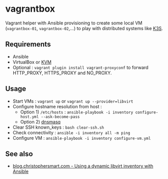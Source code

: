 # vagrantbox

Vagrant helper with Ansible provisioning to create some local VM (`vagrantbox-01`, `vagrantbox-02`,...) to play with distributed systems like [K3S](https://k3s.io/).

## Requirements

* Ansible
* VirtualBox or [KVM](docs/kvm.md)
* Optional : `vagrant plugin install vagrant-proxyconf` to forward HTTP_PROXY, HTTPS_PROXY and NO_PROXY.

## Usage

* Start VMs : `vagrant up` or `vagrant up --provider=libvirt`
* Configure hostname resolution from host :
  * Option 1) `/etc/hosts` : `ansible-playbook -i inventory configure-host.yml --ask-become-pass`
  * Option 2) [dnsmasq](docs/dnsmasq.md)
* Clear SSH known_keys : `bash clear-ssh.sh`
* Check connectivity : `ansible -i inventory all -m ping`
* Configure VM : `ansible-playbook -i inventory configure-vm.yml`

## See also

* [blog.christophersmart.com - Using a dynamic libvirt inventory with Ansible](https://blog.christophersmart.com/2022/04/03/using-a-dynamic-libvirt-inventory-with-ansible/)
